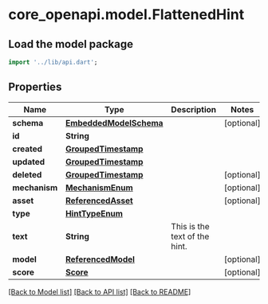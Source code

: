 # core_openapi.model.FlattenedHint

## Load the model package
```dart
import '../lib/api.dart';
```

## Properties
Name | Type | Description | Notes
------------ | ------------- | ------------- | -------------
**schema** | [**EmbeddedModelSchema**](EmbeddedModelSchema.md) |  | [optional] 
**id** | **String** |  | 
**created** | [**GroupedTimestamp**](GroupedTimestamp.md) |  | 
**updated** | [**GroupedTimestamp**](GroupedTimestamp.md) |  | 
**deleted** | [**GroupedTimestamp**](GroupedTimestamp.md) |  | [optional] 
**mechanism** | [**MechanismEnum**](MechanismEnum.md) |  | [optional] 
**asset** | [**ReferencedAsset**](ReferencedAsset.md) |  | [optional] 
**type** | [**HintTypeEnum**](HintTypeEnum.md) |  | 
**text** | **String** | This is the text of the hint. | 
**model** | [**ReferencedModel**](ReferencedModel.md) |  | [optional] 
**score** | [**Score**](Score.md) |  | [optional] 

[[Back to Model list]](../README.md#documentation-for-models) [[Back to API list]](../README.md#documentation-for-api-endpoints) [[Back to README]](../README.md)


